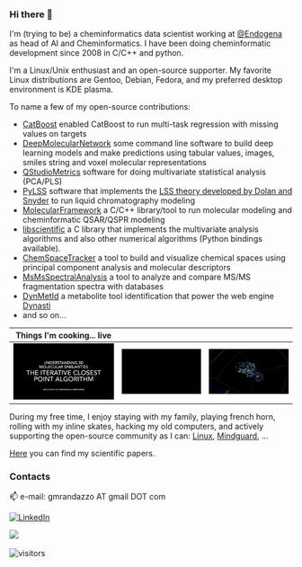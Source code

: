 ### Hi there 👋

I'm (trying to be) a cheminformatics data scientist working at [@Endogena](http://endogena.com/) as head of AI and Cheminformatics. 
I have been doing cheminformatic development since 2008 in C/C++ and python.

I'm a Linux/Unix enthusiast and an open-source supporter.
My favorite Linux distributions are Gentoo, Debian, Fedora, and my preferred desktop environment is KDE plasma.

To name a few of my open-source contributions:

* [CatBoost](https://github.com/catboost/catboost/pull/1680/) enabled CatBoost to run multi-task regression with missing values on targets
* [DeepMolecularNetwork](https://github.com/gmrandazzo/DeepMolecularNetwork) some command line software to build deep learning models and make predictions using tabular values, images, smiles string and voxel molecular representations
* [QStudioMetrics](https://github.com/gmrandazzo/QStudioMetrics) software for doing multivariate statistical analysis (PCA/PLS)
* [PyLSS](https://github.com/gmrandazzo/PyLSS) software that implements the [LSS theory developed by Dolan and Snyder](https://www.chromatographytoday.com/article/bioanalytical/40/imre_molnr_hans-jrgen_rieger_rbert_kormny/chromatography_modelling_in_high_performance_liquid_chromatography_method_development/1387) to run liquid chromatography modeling
* [MolecularFramework](https://github.com/gmrandazzo/MolecularFramework) a C/C++ library/tool to run molecular modeling and cheminformatic QSAR/QSPR modeling
* [libscientific](https://github.com/gmrandazzo/libscientific) a C library that implements the multivariate analysis algorithms and also other numerical algorithms (Python bindings available).
* [ChemSpaceTracker](https://github.com/gmrandazzo/ChemSpaceTracker) a tool to build and visualize chemical spaces using principal component analysis and molecular descriptors
* [MsMsSpectralAnalysis](https://github.com/gmrandazzo/MsMsSpectralAnalysis) a tool to analyze and compare MS/MS fragmentation spectra with databases 
* [DynMetId](https://github.com/gmrandazzo/DynMetId) a metabolite tool identification that power the web engine [Dynasti](https://dynasti.vital-it.ch/)
* and so on... 

| Things I'm  cooking... live |                         |                         |
| --------------------------- |-------------------------|:-----------------------:|
|![Alt Text](https://raw.githubusercontent.com/gmrandazzo/MolecularFramework/master/doc/files/ICP_Conformer_Aligment.gif)|![Alt Text](https://raw.githubusercontent.com/gmrandazzo/MolecularFramework/master/doc/files/ICP_VDWShape_Aligmnent.gif)|![Alt Text](https://raw.githubusercontent.com/gmrandazzo/MolecularFramework/master/doc/files/EpotCalc.gif)|




During my free time, I enjoy staying with my family, playing french horn, rolling with my inline skates, hacking my old computers, and actively supporting the open-source community as I can: [Linux](https://lore.kernel.org/linux-wireless/20200405220659.45621-1-chunkeey@gmail.com/#r), [Mindguard](https://github.com/asbestomolesto/mindguard), ... 

[Here](https://scholar.google.com/citations?user=3JSLI6MAAAAJ&hl=en) you can find my scientific papers.


### Contacts

📫 e-mail: gmrandazzo AT gmail DOT com

[![LinkedIn](https://img.shields.io/badge/LinkedIn--_.svg?style=social&logo=linkedin)](https://www.linkedin.com/in/gmrandazzo/)

[<img src="https://upload.wikimedia.org/wikipedia/commons/2/28/Google_Scholar_logo.png" width="100px"/>](https://scholar.google.com/citations?user=wVq-c3IAAAAJ)



![visitors](https://visitor-badge.glitch.me/badge?page_id=gmrandazzo.gmrandazzo)
